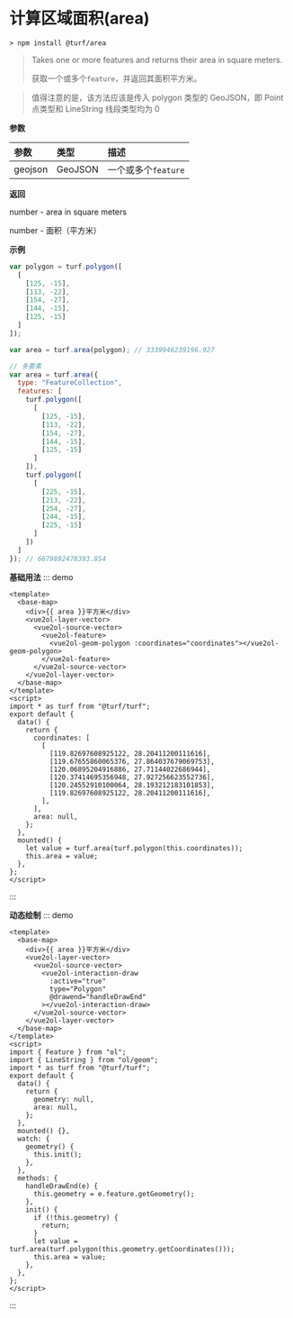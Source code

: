 # 计算区域面积(area)

```
> npm install @turf/area
```

> Takes one or more features and returns their area in square meters.
> 
> 获取一个或多个`feature`，并返回其面积平方米。

> 值得注意的是，该方法应该是传入 polygon 类型的 GeoJSON，即 Point 点类型和 LineString 线段类型均为 0

**参数**

| 参数    | 类型    | 描述                |
| :------ | :------ | :------------------ |
| geojson | GeoJSON | 一个或多个`feature` |

**返回**

number - area in square meters

number - 面积（平方米）

**示例**

```js
var polygon = turf.polygon([
  [
    [125, -15],
    [113, -22],
    [154, -27],
    [144, -15],
    [125, -15]
  ]
]);

var area = turf.area(polygon); // 3339946239196.927

// 多要素
var area = turf.area({
  type: "FeatureCollection",
  features: [
    turf.polygon([
      [
        [125, -15],
        [113, -22],
        [154, -27],
        [144, -15],
        [125, -15]
      ]
    ]),
    turf.polygon([
      [
        [225, -15],
        [213, -22],
        [254, -27],
        [244, -15],
        [225, -15]
      ]
    ])
  ]
}); // 6679892478393.854
```

**基础用法**
::: demo

```vue
<template>
  <base-map>
    <div>{{ area }}平方米</div>
    <vue2ol-layer-vector>
      <vue2ol-source-vector>
        <vue2ol-feature>
          <vue2ol-geom-polygon :coordinates="coordinates"></vue2ol-geom-polygon>
        </vue2ol-feature>
      </vue2ol-source-vector>
    </vue2ol-layer-vector>
  </base-map>
</template>
<script>
import * as turf from "@turf/turf";
export default {
  data() {
    return {
      coordinates: [
        [
          [119.82697608925122, 28.20411200111616],
          [119.67655860065376, 27.864037679069753],
          [120.06895204916886, 27.71144022686944],
          [120.37414695356948, 27.927256623552736],
          [120.24552910100064, 28.193212183101853],
          [119.82697608925122, 28.20411200111616],
        ],
      ],
      area: null,
    };
  },
  mounted() {
    let value = turf.area(turf.polygon(this.coordinates));
    this.area = value;
  },
};
</script>
```

:::

**动态绘制**
::: demo

```vue
<template>
  <base-map>
    <div>{{ area }}平方米</div>
    <vue2ol-layer-vector>
      <vue2ol-source-vector>
        <vue2ol-interaction-draw
          :active="true"
          type="Polygon"
          @drawend="handleDrawEnd"
        ></vue2ol-interaction-draw>
      </vue2ol-source-vector>
    </vue2ol-layer-vector>
  </base-map>
</template>
<script>
import { Feature } from "ol";
import { LineString } from "ol/geom";
import * as turf from "@turf/turf";
export default {
  data() {
    return {
      geometry: null,
      area: null,
    };
  },
  mounted() {},
  watch: {
    geometry() {
      this.init();
    },
  },
  methods: {
    handleDrawEnd(e) {
      this.geometry = e.feature.getGeometry();
    },
    init() {
      if (!this.geometry) {
        return;
      }
      let value = turf.area(turf.polygon(this.geometry.getCoordinates()));
      this.area = value;
    },
  },
};
</script>
```

:::
